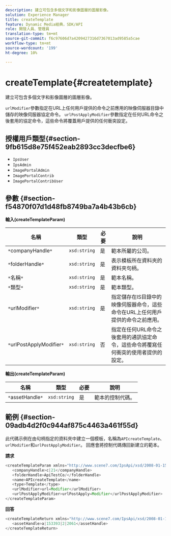 ```yaml
---
description: 建立可包含多個文字和影像圖層的圖層影像。
solution: Experience Manager
title: createTemplate
feature: Dynamic Media經典，SDK/API
role: 開發人員、管理員
translation-type: tm+mt
source-git-commit: f6c97606d7a4209427316d7367013ad9585a5cae
workflow-type: tm+mt
source-wordcount: '199'
ht-degree: 10%

---
```



# createTemplate{#createtemplate}

建立可包含多個文字和影像圖層的圖層影像。

`urlModifier`參數指定在URL上任何用戶提供的命令之前應用的映像伺服器目錄中儲存的映像伺服器協定命令。 `urlPostApplyModifier`參數指定在任何URL命令之後套用的協定命令，這些命令將覆蓋用戶提供的任何衝突設定。

## 授權用戶類型{#section-9fb615d8e75f452eab2893cc3decfbe6}

* `IpsUser`
* `IpsAdmin`
* `ImagePortalAdmin`
* `ImagePortalContrib`
* `ImagePortalContribUser`

## 參數 {#section-f54870f07d1d48fb8749ba7a4b43b6cb}

**輸入(createTemplateParam)**

| 名稱 | 類型 | 必要 | 說明 |
|---|---|---|---|
| `*`companyHandle`*` | `xsd:string` | 是 | 範本所屬的公司。 |
| `*`folderHandle`*` | `xsd:string` | 是 | 表示模板所在資料夾的資料夾句柄。 |
| `*`名稱`*` | `xsd:string` | 是 | 範本名稱。 |
| `*`類型`*` | `xsd:string` | 是 | 範本類型。 |
| `*`urlModifier`*` | `xsd:string` | 是 | 指定儲存在IS目錄中的映像伺服器命令，這些命令在URL上任何用戶提供的命令之前應用。 |
| `*`urlPostApplyModifier`*` | `xsd:string` | 否 | 指定在任何URL命令之後套用的通訊協定命令，這些命令將覆寫任何衝突的使用者提供的設定。 |

**輸出(createTemplateParam)**

| 名稱 | 類型 | 必要 | 說明 |
|---|---|---|---|
| `*`assetHandle`*` | `xsd:string` | 是 | 範本的控制代碼。 |

## 範例 {#section-09adb4d2f0c944af875c4463a461f55d}

此代碼示例在由句柄指定的資料夾中建立一個模板，名稱為`APIcreateTemplate`、`urlModifier`和`urlPostApplyModifier`。 回應會將控制代碼傳回新建立的範本。

**請求**

```java
<createTemplateParam xmlns="http://www.scene7.com/IpsApi/xsd/2008-01-15">
   <companyHandle>c|21</companyHandle>
   <folderHandle>ApiTestCo/</folderHandle>
   <name>APIcreateTemplate</name>
   <type>Template</type>
   <urlModifier>url=Modifier</urlModifier>
   <urlPostApplyModifier>urlPostApply=Modifier</urlPostApplyModifier>
</createTemplateParam>
```

**回答**

```java
<createTemplateReturn xmlns="http://www.scene7.com/IpsApi/xsd/2008-01-15">
   <assetHandle>a|153393|2|2061</assetHandle>
</createTemplateReturn>
```

